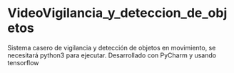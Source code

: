 # VideoVigilancia_y_deteccion_de_objetos
Sistema casero de vigilancia y detección de objetos en movimiento, se necesitará python3 para ejecutar. Desarrollado con PyCharm y usando tensorflow 
